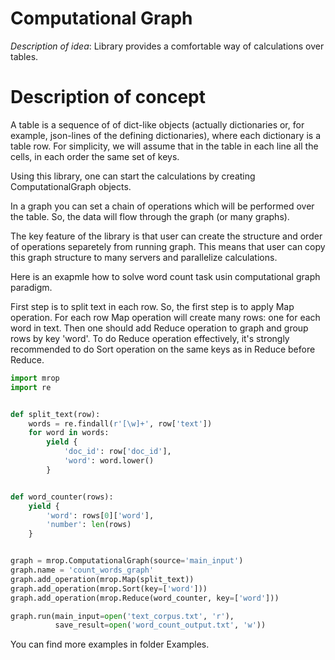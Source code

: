 # Computational Graph
*Description of idea*: Library provides a comfortable way of calculations over tables.

# Description of concept

A table is a sequence of of dict-like objects (actually dictionaries or, for example,
json-lines of the defining dictionaries), where each dictionary is a table row. 
For simplicity, we will assume that in the table in each line all the cells, in each order the same set of keys.

Using this library, one can start the calculations by creating ComputationalGraph objects.

In a graph you can set a chain of operations which will be performed over the table. So, the data will flow through the graph (or many graphs).

The key feature of the library is that user can create the structure and order of operations separetely from running graph. 
This means that user can copy this graph structure to many servers and parallelize calculations.


Here is an exapmle how to solve word count task usin computational graph paradigm.

First step is to split text in each row. So, the first step is to apply Map operation. For each row Map operation will create many rows: one for each word in text.
Then one should add Reduce operation to graph and group rows by key 'word'. To do Reduce operation effectively, it's strongly recommended to do Sort operation on the same keys as in Reduce before Reduce.



```python
import mrop
import re


def split_text(row):
    words = re.findall(r'[\w]+', row['text'])
    for word in words:
        yield {
            'doc_id': row['doc_id'],
            'word': word.lower()
        }


def word_counter(rows):
    yield {
        'word': rows[0]['word'],
        'number': len(rows)
    }


graph = mrop.ComputationalGraph(source='main_input')
graph.name = 'count_words_graph'
graph.add_operation(mrop.Map(split_text))
graph.add_operation(mrop.Sort(key=['word']))
graph.add_operation(mrop.Reduce(word_counter, key=['word']))

graph.run(main_input=open('text_corpus.txt', 'r'),
          save_result=open('word_count_output.txt', 'w'))

```     
 
You can find more examples in folder Examples.
